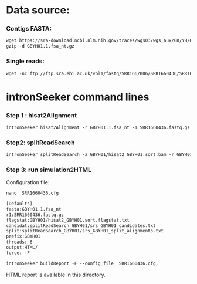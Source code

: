 Data source:
============

### Contigs FASTA: 

```diff
wget https://sra-download.ncbi.nlm.nih.gov/traces/wgs03/wgs_aux/GB/YH/GBYH01/GBYH01.1.fsa_nt.gz
gzip -d GBYH01.1.fsa_nt.gz
```

### Single reads:

```diff
wget -nc ftp://ftp.sra.ebi.ac.uk/vol1/fastq/SRR166/006/SRR1660436/SRR1660436.fastq.gz
```

intronSeeker command lines
============================

### Step 1 : hisat2Alignment

```diff
intronSeeker hisat2Alignment -r GBYH01.1.fsa_nt -1 SRR1660436.fastq.gz  --prefix GBYH01 -o GBYH01 -t 12
```

### Step2: splitReadSearch

```diff
intronSeeker splitReadSearch -a GBYH01/hisat2_GBYH01.sort.bam -r GBYH01.1.fsa_nt --prefix GBYH01 --output splitReadSearch_GBYH01
```

### Step 3: run simulation2HTML

Configuration file:

```diff
nano  SRR1660436.cfg
```


```diff
[Defaults]
fasta:GBYH01.1.fsa_nt
r1:SRR1660436.fastq.gz
flagstat:GBYH01/hisat2_GBYH01.sort.flagstat.txt
candidat:splitReadSearch_GBYH01/srs_GBYH01_candidates.txt
split:splitReadSearch_GBYH01/srs_GBYH01_split_alignments.txt
prefix:GBYH01
threads: 6                
output:HTML/
force: -F
```


```diff
intronSeeker buildReport -F --config_file  SRR1660436.cfg;

```

HTML report is available in this directory.
